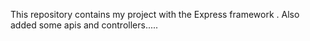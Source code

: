 This repository contains my project with the Express framework .
Also  added some apis and controllers.....
